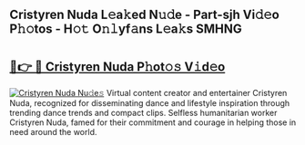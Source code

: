 ## Cristyren Nuda L𝚎a𝚔ed N𝚞𝚍e - Part-sjh Vi𝚍𝚎o P𝚑𝚘tos - H𝚘𝚝 O𝚗𝚕yf𝚊ns L𝚎a𝚔s SMHNG

# <h2><a href="http://kfcln58.oniu.top/?m=Cristyren+Nuda">🔗👉 🔴 Cristyren Nuda P𝚑ot𝚘𝚜 V𝚒d𝚎o</a></h2>

[![Cristyren Nuda Nu𝚍e𝚜](https://i.imgur.com/0qMVB7G.gif)](http://kfcln58.oniu.top/?m=Cristyren+Nuda)
Virtual content creator and entertainer Cristyren Nuda, recognized for disseminating dance and lifestyle inspiration through trending dance trends and compact clips. Selfless humanitarian worker Cristyren Nuda, famed for their commitment and courage in helping those in need around the world.  
